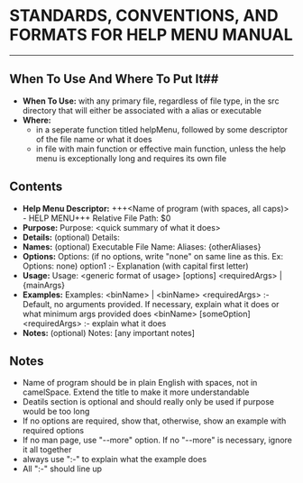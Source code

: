 # STANDARDS, CONVENTIONS, AND FORMATS FOR HELP MENU MANUAL #
- - -

## When To Use And Where To Put It##

- **When To Use:** with any primary file, regardless of file type, in the src directory that will either be associated with a alias or executable
- **Where:**
    - in a seperate function titled helpMenu, followed by some descriptor of the file name or what it does
    - in file with main function or effective main function, unless the help menu is exceptionally long and requires its own file

## Contents ##
- **Help Menu Descriptor:**
    +++\<Name of program (with spaces, all caps)\> - HELP MENU+++	Relative File Path: $0
- **Purpose:**
    Purpose: \<quick summary of what it does\>
- **Details:** (optional)
    Details: <more details if the purpose would be too long>
- **Names:** (optional)
    Executable File Name: <bin name>
	Aliases: {otherAliases}
- **Options:**
    Options: (if no options, write "none" on same line as this. Ex: Options: none)
        option1		:- Explanation (with capital first letter)
- **Usage:**
    Usage:
	    \<generic format of usage\> \[options\] \<requiredArgs\> | \{mainArgs\}
- **Examples:**
    Examples:
        \<binName\> | \<binName\> \<requiredArgs\>	:- Default, no arguments provided. If necessary, explain what it does or what minimum args provided does
		\<binName\> \[someOption\] \<requiredArgs\>	:- explain what it does
- **Notes:** (optional)
		Notes:
			[any important notes]
	

## Notes ##
- Name of program should be in plain English with spaces, not in camelSpace. Extend the title to make it more understandable
- Deatils section is optional and should really only be used if purpose would be too long
- If no options are required, show that, otherwise, show an example with required options
- If no man page, use "--more" option. If no "--more" is necessary, ignore it all together
- always use ":-" to explain what the example does
- All ":-" should line up
